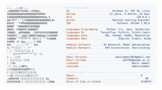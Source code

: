 <picture>
  <source srcset="https://raw.githubusercontent.com/mmazinjameel/mmazinjameel/main/dark_mode.svg?v=1742525602" media="(prefers-color-scheme: dark)">
  <img src="https://raw.githubusercontent.com/mmazinjameel/mmazinjameel/main/light_mode.svg?v=1742525602">
</picture>
